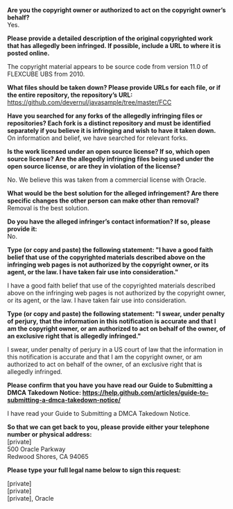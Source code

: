 **Are you the copyright owner or authorized to act on the copyright owner’s behalf?**  
Yes.

**Please provide a detailed description of the original copyrighted work that has allegedly been infringed. If possible, include a URL to where it is posted online.**

The copyright material appears to be source code from version 11.0 of FLEXCUBE UBS from 2010.

**What files should be taken down? Please provide URLs for each file, or if the entire repository, the repository’s URL:**  
https://github.com/devernul/javasample/tree/master/FCC

**Have you searched for any forks of the allegedly infringing files or repositories? Each fork is a distinct repository and must be identified separately if you believe it is infringing and wish to have it taken down.**  
On information and belief, we have searched for relevant forks.

**Is the work licensed under an open source license? If so, which open source license? Are the allegedly infringing files being used under the open source license, or are they in violation of the license?**    

No. We believe this was taken from a commercial license with Oracle.

**What would be the best solution for the alleged infringement? Are there specific changes the other person can make other than removal?**    
Removal is the best solution.

**Do you have the alleged infringer’s contact information? If so, please provide it:**    
No.

**Type (or copy and paste) the following statement: "I have a good faith belief that use of the copyrighted materials described above on the infringing web pages is not authorized by the copyright owner, or its agent, or the law. I have taken fair use into consideration."**    

I have a good faith belief that use of the copyrighted materials described above on the infringing web pages is not authorized by the copyright owner, or its agent, or the law. I have taken fair use into consideration.

**Type (or copy and paste) the following statement: "I swear, under penalty of perjury, that the information in this notification is accurate and that I am the copyright owner, or am authorized to act on behalf of the owner, of an exclusive right that is allegedly infringed."**    

I swear, under penalty of perjury in a US court of law that the information in this notification is accurate and that I am the copyright owner, or am authorized to act on behalf of the owner, of an exclusive right that is allegedly infringed.

**Please confirm that you have you have read our Guide to Submitting a DMCA Takedown Notice: https://help.github.com/articles/guide-to-submitting-a-dmca-takedown-notice/**    

I have read your Guide to Submitting a DMCA Takedown Notice.

**So that we can get back to you, please provide either your telephone number or physical address:**    
[private]  
500 Oracle Parkway  
Redwood Shores, CA 94065  

**Please type your full legal name below to sign this request:**    

[private]  
[private]    
[private], Oracle
